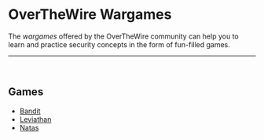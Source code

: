 # OverTheWire Wargames
The *wargames* offered by the OverTheWire community can help you to learn and practice security concepts in the form of fun-filled games.

______________________________________________
<br>

## Games
- [Bandit](/ctf-writeups/Wargames/Bandit) 
- [Leviathan](/ctf-writeups/Wargames/Leviathan)
- [Natas](/ctf-writeups/Wargames/Natas)
